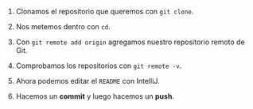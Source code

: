 1. Clonamos el repositorio que queremos con `git clone`.

2. Nos metemos dentro con `cd`.

3. Con `git remote add origin` agregamos nuestro repositorio remoto de Git.

4. Comprobamos los repositorios con `git remote -v`.

5. Ahora podemos editar el `README` con IntelliJ.

6. Hacemos un **commit** y luego hacemos un **push**.